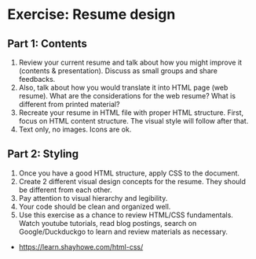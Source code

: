 # Exercise: Resume design

## Part 1: Contents

1. Review your current resume and talk about how you might improve it (contents & presentation). Discuss as small groups and share feedbacks.
1. Also, talk about how you would translate it into HTML page (web resume). What are the considerations for the web resume? What is different from printed material?
1. Recreate your resume in HTML file with proper HTML structure. First, focus on HTML content structure. The visual style will follow after that.
1. Text only, no images. Icons are ok.

## Part 2: Styling

1. Once you have a good HTML structure, apply CSS to the document.
1. Create 2 different visual design concepts for the resume. They should be different from each other.
1. Pay attention to visual hierarchy and legibility.
1. Your code should be clean and organized well.
1. Use this exercise as a chance to review HTML/CSS fundamentals. Watch youtube tutorials, read blog postings, search on Google/Duckduckgo to learn and review materials as necessary.
  - https://learn.shayhowe.com/html-css/

